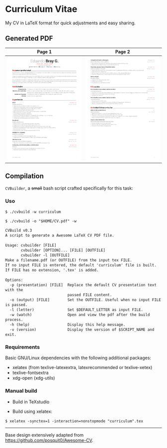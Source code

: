 Curriculum Vitae
================

My CV in LaTeX format for quick adjustments and easy sharing.

## Generated PDF

| Page 1 | Page 2 |
|:---:|:---:|
| [![Download PDF](images/preview-1.png?raw=true)](curriculum.pdf?raw=true "Click to download the full PDf")  | [![Download PDF](images/preview-2.png?raw=true)](curriculum.pdf?raw=true "Click to Download the full PDF") |

## Compilation

`CVBuilder`, a ~~small~~ bash script crafted specifically for this task:

### Uso

```command
$ ./cvbuild -w curriculum
```

```command
$ ./cvbuild -o "$HOME/CV.pdf" -w
```

```command
CVBuild v0.3
A script to generate a Awesome LaTeX CV PDF file.

Usage: cvbuilder [FILE]
       cvbuilder [OPTION]... [FILE] [OUTFILE]
       cvbuilder -l [OUTFILE]
Make a filename.pdf (or OUTFILE) from the input tex FILE.
If no input FILE is entered, the default 'curriculum' file is built.
If FILE has no extension, '.tex' is added.

Options:
  -p (presentation) [FILE]  Replace the default CV presentation text with the
                            passed FILE content.
  -o (output) [FILE]        Set the OUTFILE. Useful when no input FILE is passed.
  -l (letter)               Set $DEFAULT_LETTER as input FILE.
  -w (watch)                Open and view the pdf after the build process.
  -h (help)                 Display this help message.
  -v (version)              Display the version of $SCRIPT_NAME and exit.
```

### Requirements

Basic GNU/Linux dependencies with the following additional packages:

* xelatex (from texlive-latexextra, latexrecommended or texlive-xetex)
* texlive-fontsextra
* xdg-open (xdg-utils)

### Manual build

* Build in TeXstudio

* Build using xelatex:

```command
$ xelatex -synctex=1 -interaction=nonstopmode "curriculum".tex
```

---

Base design extensively adapted from https://github.com/posquit0/Awesome-CV.
